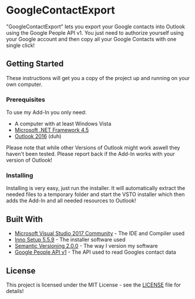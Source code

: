 # GoogleContactExport
"GoogleContactExport" lets you export your Google contacts into Outlook using the Google People API v1. You just need to authorize yourself using your Google account and then copy all your Google Contacts with one single click!

## Getting Started
These instructions will get you a copy of the project up and running on your own computer.

### Prerequisites
To use my Add-In you only need:
* A computer with at least Windows Vista
* [Microsoft .NET Framework 4.5](https://www.microsoft.com/en-us/download/details.aspx?id=30653)
* [Outlook 2016](https://products.office.com/outlook/email-and-calendar-software-microsoft-outlook) (duh)

Please note that while other Versions of Outlook might work aswell they haven't been tested. Please report back if the Add-In works with your version of Outlook!

### Installing
Installing is very easy, just run the installer. It will automatically extract the needed files to a temporary folder and start the VSTO installer which then adds the Add-In and all needed resources to Outlook!

## Built With

* [Microsoft Visual Studio 2017 Community](https://www.visualstudio.com/vs/) - The IDE and Compiler used
* [Inno Setup 5.5.9](http://www.jrsoftware.org/isinfo.php) - The installer software used
* [Semantic Versioning 2.0.0](http://semver.org/#semantic-versioning-200) - The way I version my software
* [Google People API v1](https://developers.google.com/people/) - The API used to read Googles contact data

## License
This project is licensed under the MIT License - see the [LICENSE](LICENSE) file for details!
